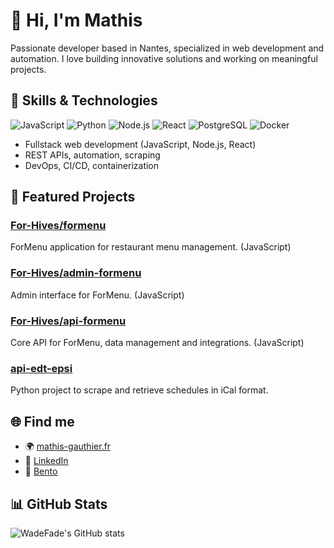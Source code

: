 # 👋 Hi, I'm Mathis

Passionate developer based in Nantes, specialized in web development and automation. I love building innovative solutions and working on meaningful projects.

## 🚀 Skills & Technologies

![JavaScript](https://img.shields.io/badge/-JavaScript-F7DF1E?style=flat&logo=javascript&logoColor=black)
![Python](https://img.shields.io/badge/-Python-3776AB?style=flat&logo=python&logoColor=white)
![Node.js](https://img.shields.io/badge/-Node.js-339933?style=flat&logo=node.js&logoColor=white)
![React](https://img.shields.io/badge/-React-61DAFB?style=flat&logo=react&logoColor=black)
![PostgreSQL](https://img.shields.io/badge/-PostgreSQL-4169E1?style=flat&logo=postgresql&logoColor=white)
![Docker](https://img.shields.io/badge/-Docker-2496ED?style=flat&logo=docker&logoColor=white)

- Fullstack web development (JavaScript, Node.js, React)
- REST APIs, automation, scraping
- DevOps, CI/CD, containerization

## 📌 Featured Projects

### [For-Hives/formenu](https://github.com/For-Hives/formenu)
ForMenu application for restaurant menu management. (JavaScript)

### [For-Hives/admin-formenu](https://github.com/For-Hives/admin-formenu)
Admin interface for ForMenu. (JavaScript)

### [For-Hives/api-formenu](https://github.com/For-Hives/api-formenu)
Core API for ForMenu, data management and integrations. (JavaScript)

### [api-edt-epsi](https://github.com/WadeFade/api-edt-epsi)
Python project to scrape and retrieve schedules in iCal format.

## 🌐 Find me

- 🌍 [mathis-gauthier.fr](https://mathis-gauthier.fr/)
- 💼 [LinkedIn](https://www.linkedin.com/in/mathis-gauthier/)
- 🧩 [Bento](https://bento.me/mathis-gauthier)

## 📊 GitHub Stats

![WadeFade's GitHub stats](https://github-readme-stats.vercel.app/api?username=WadeFade&show_icons=true&theme=radical)

<!-- N'hésite pas à me contacter pour collaborer ou discuter tech ! -->
